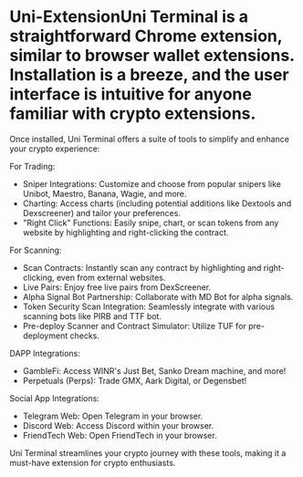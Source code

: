 # Uni-ExtensionUni Terminal is a straightforward Chrome extension, similar to browser wallet extensions. Installation is a breeze, and the user interface is intuitive for anyone familiar with crypto extensions.

Once installed, Uni Terminal offers a suite of tools to simplify and enhance your crypto experience:

For Trading:

- Sniper Integrations: Customize and choose from popular snipers like Unibot, Maestro, Banana, Wagie, and more.
- Charting: Access charts (including potential additions like Dextools and Dexscreener) and tailor your preferences.
- "Right Click" Functions: Easily snipe, chart, or scan tokens from any website by highlighting and right-clicking the contract.

For Scanning:

- Scan Contracts: Instantly scan any contract by highlighting and right-clicking, even from external websites.
- Live Pairs: Enjoy free live pairs from DexScreener.
- Alpha Signal Bot Partnership: Collaborate with MD Bot for alpha signals.
- Token Security Scan Integration: Seamlessly integrate with various scanning bots like PIRB and TTF bot.
- Pre-deploy Scanner and Contract Simulator: Utilize TUF for pre-deployment checks.

DAPP Integrations:

- GambleFi: Access WINR's Just Bet, Sanko Dream machine, and more!
- Perpetuals (Perps): Trade GMX, Aark Digital, or Degensbet!

Social App Integrations:

- Telegram Web: Open Telegram in your browser.
- Discord Web: Access Discord within your browser.
- FriendTech Web: Open FriendTech in your browser.

Uni Terminal streamlines your crypto journey with these tools, making it a must-have extension for crypto enthusiasts.
